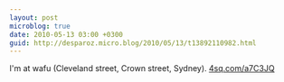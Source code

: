 ```yaml
---
layout: post
microblog: true
date: 2010-05-13 03:00 +0300
guid: http://desparoz.micro.blog/2010/05/13/t13892110982.html
---
```

I'm at wafu (Cleveland street, Crown street, Sydney). [4sq.com/a7C3JQ](http://4sq.com/a7C3JQ)
